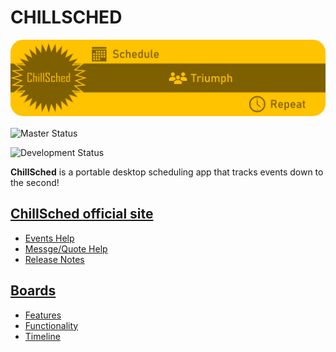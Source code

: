 # CHILLSCHED

[![Image](docs/resources/ChillSchedheader.png)](https://michael-morguarge.github.io/ChillSched-Web/ "ChillSched")

![Master Status](https://github.com/Michael-Morguarge/ChillSched/workflows/.NET%20Core/badge.svg?branch=master)

![Development Status](https://github.com/Michael-Morguarge/ChillSched/workflows/.NET%20Core/badge.svg?branch=Development)

**ChillSched** is a portable desktop scheduling app that tracks events down to the second!

## [ChillSched official site](https://mikeyjm145.github.io/ChillSched/ "ChillSched Official Site")

- [Events Help](https://michael-morguarge.github.io/ChillSched-Web/pages/Events.html "Help for Events")
- [Messge/Quote Help](https://michael-morguarge.github.io/ChillSched-Web/pages/Messages.html "Help for Message/Quotes")
- [Release Notes](https://michael-morguarge.github.io/ChillSched-Web/pages/ReleaseNotes.html "Latest Release Notes")

## [Boards](https://mikeyjm145.github.io/ChillSched/pages/GloBoards.html)

- [Features](https://app.gitkraken.com/glo/board/XIfjG_lC3wAPkmAG)
- [Functionality](https://app.gitkraken.com/glo/board/XIfjwX5wEgARWbBy)
- [Timeline](https://timelines.gitkraken.com/timeline/fdbeb156a9b84910a7d8a4ec116635bf)
